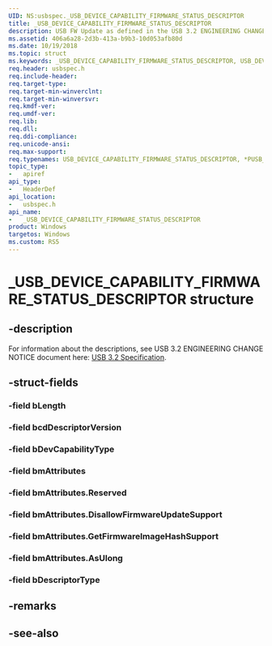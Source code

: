 ```yaml
---
UID: NS:usbspec._USB_DEVICE_CAPABILITY_FIRMWARE_STATUS_DESCRIPTOR
title: _USB_DEVICE_CAPABILITY_FIRMWARE_STATUS_DESCRIPTOR
description: USB FW Update as defined in the USB 3.2 ENGINEERING CHANGE NOTICE.
ms.assetid: 406a6a28-2d3b-413a-b9b3-10d053afb80d
ms.date: 10/19/2018
ms.topic: struct
ms.keywords: _USB_DEVICE_CAPABILITY_FIRMWARE_STATUS_DESCRIPTOR, USB_DEVICE_CAPABILITY_FIRMWARE_STATUS_DESCRIPTOR, *PUSB_DEVICE_CAPABILITY_FIRMWARE_STATUS_DESCRIPTOR, 
req.header: usbspec.h
req.include-header:
req.target-type:
req.target-min-winverclnt:
req.target-min-winversvr:
req.kmdf-ver:
req.umdf-ver:
req.lib:
req.dll:
req.ddi-compliance:
req.unicode-ansi:
req.max-support:
req.typenames: USB_DEVICE_CAPABILITY_FIRMWARE_STATUS_DESCRIPTOR, *PUSB_DEVICE_CAPABILITY_FIRMWARE_STATUS_DESCRIPTOR
topic_type: 
-	apiref
api_type: 
-	HeaderDef
api_location: 
-	usbspec.h
api_name: 
-	_USB_DEVICE_CAPABILITY_FIRMWARE_STATUS_DESCRIPTOR
product: Windows
targetos: Windows
ms.custom: RS5
---
```


# _USB_DEVICE_CAPABILITY_FIRMWARE_STATUS_DESCRIPTOR structure

## -description

For information about the descriptions, see USB 3.2 ENGINEERING CHANGE NOTICE document here: [USB 3.2 Specification](http://www.usb.org/developers/docs/usb_32_062818.zip).

## -struct-fields

### -field bLength
 
### -field bcdDescriptorVersion
 
### -field bDevCapabilityType
 
### -field bmAttributes
 
### -field bmAttributes.Reserved
 
### -field bmAttributes.DisallowFirmwareUpdateSupport
 
### -field bmAttributes.GetFirmwareImageHashSupport
 
### -field bmAttributes.AsUlong
 
### -field bDescriptorType
 

## -remarks

## -see-also
